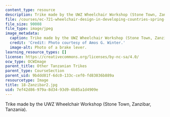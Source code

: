 ```yaml
---
content_type: resource
description: Trike made by the UWZ Wheelchair Workshop (Stone Town, Zanzibar, Tanzania).
file: /courses/ec-721-wheelchair-design-in-developing-countries-spring-2009/7ef42d86979a8d3493d96b85a1d4909e_18-Zanzibar2.jpg
file_size: 90008
file_type: image/jpeg
image_metadata:
  caption: Trike made by the UWZ Wheelchair Workshop (Stone Town, Zanzibar, Tanzania).
  credit: 'Credit: Photo courtesy of Amos G. Winter.'
  image-alt: Photo of a brake lever.
learning_resource_types: []
license: https://creativecommons.org/licenses/by-nc-sa/4.0/
ocw_type: OCWImage
parent_title: Other Tanzanian Trikes
parent_type: CourseSection
parent_uid: 9bddd81f-6dc0-133c-cef0-fd83036b889a
resourcetype: Image
title: 18-Zanzibar2.jpg
uid: 7ef42d86-979a-8d34-93d9-6b85a1d4909e
---
```

Trike made by the UWZ Wheelchair Workshop (Stone Town, Zanzibar, Tanzania).